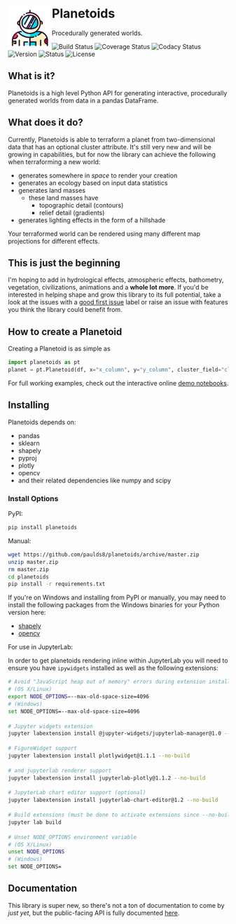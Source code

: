 <h1>
  <a href="https://www.flaticon.com/authors/good-ware">
  <img src=./docs/astronaut.svg width=100px align="left" title="Icon made by Good Ware from Flaticon">
  </a>
  Planetoids
</h1>

Procedurally generated worlds.

![Build Status](https://img.shields.io/travis/com/paulds8/planetoids)
![Coverage Status](https://img.shields.io/codecov/c/github/paulds8/planetoids)
![Codacy Status](https://img.shields.io/codacy/grade/77b39d19f4c54647820cc7b7d22e2f41)
![Version](https://img.shields.io/pypi/v/planetoids)
![Status](https://img.shields.io/pypi/status/planetoids)
![License](https://img.shields.io/pypi/l/planetoids)

<h2>What is it?</h2>
Planetoids is a high level Python API for generating interactive, procedurally generated worlds from data in a pandas DataFrame.

<h2>What does it do?</h2>
Currently, Planetoids is able to terraform a planet from two-dimensional data that has an optional cluster attribute. It's still very new and will be growing in capabilities, but for now the library can achieve the following when terraforming a new world:

+ generates somewhere in _space_ to render your creation
+ generates an ecology based on input data statistics
+ generates land masses
   + these land masses have 	
      + topographic detail (contours) 	
      + relief detail (gradients)
+ generates lighting effects in the form of a hillshade
  

Your terraformed world can be rendered using many different map projections for different effects.

<h2>This is just the beginning</h2>

I'm hoping to add in hydrological effects, atmospheric effects, bathometry, vegetation, civilizations, animations and a <b>whole lot more</b>. If you'd be interested in helping shape and grow this library to its full potential, take a look at the issues with a [good first issue](https://github.com/paulds8/planetoids/issues?q=is%3Aissue+is%3Aopen+label%3A%22good+first+issue%22) label or raise an issue with features you think the library could benefit from.

<h2>How to create a Planetoid</h2>
Creating a Planetoid is as simple as

```python
import planetoids as pt
planet = pt.Planetoid(df, x="x_column", y="y_column", cluster_field="cluster_column").fit_terraform()
```

For full working examples, check out the interactive online [demo notebooks](https://nbviewer.jupyter.org/github/paulds8/planetoids/blob/master/examples).

<h2>Installing</h2>
Planetoids depends on:

+ pandas
+ sklearn
+ shapely
+ pyproj
+ plotly
+ opencv
+ and their related dependencies like numpy and scipy
 
<h3>Install Options</h3>

PyPI:

```python
pip install planetoids
```

Manual:

```bash
wget https://github.com/paulds8/planetoids/archive/master.zip
unzip master.zip
rm master.zip
cd planetoids
pip install -r requirements.txt
```

If you're on Windows and installing from PyPI or manually, you may need to install the following packages from the Windows binaries for your Python version here: 

+ [shapely](https://www.lfd.uci.edu/~gohlke/pythonlibs/#shapely)
+ [opencv](https://www.lfd.uci.edu/~gohlke/pythonlibs/#opencv)

For use in JupyterLab:

In order to get planetoids rendering inline within JupyterLab you will need to ensure you have `ipywidgets` installed as well as the following extensions:

```bash
# Avoid "JavaScript heap out of memory" errors during extension installation
# (OS X/Linux)
export NODE_OPTIONS=--max-old-space-size=4096
# (Windows)
set NODE_OPTIONS=--max-old-space-size=4096

# Jupyter widgets extension
jupyter labextension install @jupyter-widgets/jupyterlab-manager@1.0 --no-build

# FigureWidget support
jupyter labextension install plotlywidget@1.1.1 --no-build

# and jupyterlab renderer support
jupyter labextension install jupyterlab-plotly@1.1.2 --no-build

# JupyterLab chart editor support (optional)
jupyter labextension install jupyterlab-chart-editor@1.2 --no-build

# Build extensions (must be done to activate extensions since --no-build is used above)
jupyter lab build

# Unset NODE_OPTIONS environment variable
# (OS X/Linux)
unset NODE_OPTIONS
# (Windows)
set NODE_OPTIONS=
```

<h2>Documentation</h2>

This library is super new, so there's not a ton of documentation to come by _just yet_, but the public-facing API is fully documented [here](https://paulds8.github.io/planetoids/planetoids.m).
